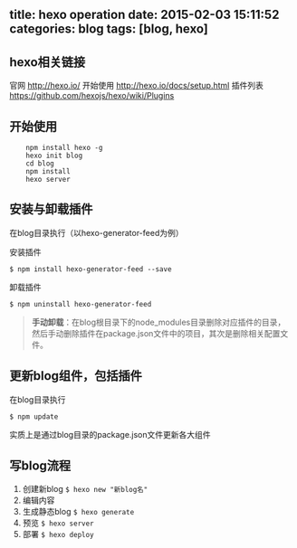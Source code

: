 title: hexo operation
date: 2015-02-03 15:11:52
categories: blog
tags: [blog, hexo]
---

## hexo相关链接

官网 http://hexo.io/
开始使用 http://hexo.io/docs/setup.html
插件列表 https://github.com/hexojs/hexo/wiki/Plugins

## 开始使用

```
    npm install hexo -g
    hexo init blog
    cd blog
    npm install
    hexo server
```


## 安装与卸载插件

在blog目录执行（以hexo-generator-feed为例）

安装插件
```
$ npm install hexo-generator-feed --save
```

卸载插件
```
$ npm uninstall hexo-generator-feed
```
> **手动卸载**：在blog根目录下的node_modules目录删除对应插件的目录，
然后手动删除插件在package.json文件中的项目，其次是删除相关配置文件。


## 更新blog组件，包括插件

在blog目录执行
```
$ npm update
```
实质上是通过blog目录的package.json文件更新各大组件


## 写blog流程

1. 创建新blog ``$ hexo new "新blog名"``
2. 编辑内容
3. 生成静态blog ``$ hexo generate``
4. 预览 ``$ hexo server``
5. 部署 ``$ hexo deploy``
